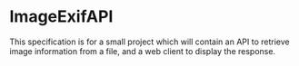 # ImageExifAPI

This specification is for a small project which will contain an API to retrieve image information from a file, and a web client to display the response.
